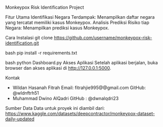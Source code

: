 Monkeypox Risk Identification Project

Fitur Utama
Identifikasi Negara Terdampak: Menampilkan daftar negara yang tercatat memiliki kasus Monkeypox.
Analisis Prediksi Risiko tiap Negara: Menampilkan prediksi kasus Monkeypox.

Cara Instalasi
git clone https://github.com/username/monkeypox-risk-identification.git

bash
pip install -r requirements.txt

bash
python Dashboard.py
Akses Aplikasi Setelah aplikasi berjalan, buka browser dan akses aplikasi di http://127.0.0.1:5000.

Kontak
- Wildan Hasanah Fitrah
  Email: fitrahjie995@@gmail.com
  GitHub: @wldnftrh51
- Muhammad Dwino AlQadri
  GitHub : @dwnalqdri23

Sumber Data
Data untuk proyek ini diambil dari:
https://www.kaggle.com/datasets/deepcontractor/monkeypox-dataset-daily-updated
